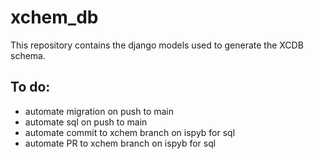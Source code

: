 # xchem_db
This repository contains the django models used to generate the XCDB schema.

## To do:
- automate migration on push to main
- automate sql on push to main
- automate commit to xchem branch on ispyb for sql
- automate PR to xchem branch on ispyb for sql
